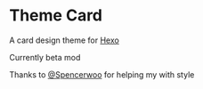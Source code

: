 # Theme Card

A card design theme for [Hexo](https://hexo.io)

Currently beta mod

Thanks to [@Spencerwoo](https://github.com/spencerwooo) for helping my with style
